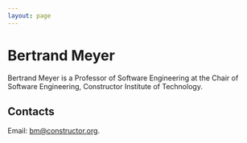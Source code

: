 ```yaml
---
layout: page
---
```

# Bertrand Meyer
Bertrand Meyer is a Professor of Software Engineering at the Chair of Software Engineering, Constructor Institute of Technology.

## Contacts
Email: [bm@constructor.org](mailto:bm@constructor.org). <br>
